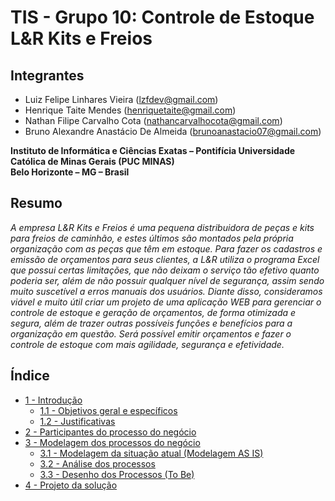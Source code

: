 # TIS - Grupo 10: Controle de Estoque L&R Kits e Freios

## Integrantes
- Luiz Felipe Linhares Vieira (lzfdev@gmail.com)
- Henrique Taite Mendes (henriquetaite@gmail.com)
- Nathan Filipe Carvalho Cota (nathancarvalhocota@gmail.com)
- Bruno Alexandre Anastácio De Almeida (brunoanastacio07@gmail.com)

**Instituto de Informática e Ciências Exatas – Pontifícia Universidade Católica de Minas Gerais (PUC MINAS)  
Belo Horizonte – MG – Brasil**

## Resumo 
*A empresa L&R Kits e Freios é uma pequena distribuidora de peças e kits para freios de caminhão, e estes últimos são montados pela própria organização com as peças que têm em estoque. Para fazer os cadastros e emissão de orçamentos para seus clientes, a L&R utiliza o programa Excel que possui certas limitações, que não deixam o serviço tão efetivo quanto poderia ser, além de não possuir qualquer nível de segurança, assim sendo muito suscetível a erros manuais dos usuários.
Diante disso, consideramos viável e muito útil criar um projeto de uma aplicação WEB para gerenciar o controle de estoque e geração de orçamentos, de forma otimizada e segura, além de trazer outras possíveis funções e benefícios para a organização em questão. Será possível emitir orçamentos e fazer o controle de estoque com mais agilidade, segurança e efetividade.*  

## Índice
* [1 - Introdução](1-Introdução.md)
	- [1.1 - Objetivos geral e específicos](1-Introdução.md#1.1.-Objetivos-geral-e-específicos)
	- [1.2 - Justificativas](1-Introdução.md#1.2.-Justificativas)
* [2 - Participantes do processo do negócio](2-Participantes.md)
* [3 - Modelagem dos processos do negócio](3-Modelagem.md)
	- [3.1 - Modelagem da situação atual (Modelagem AS IS)](3-Modelagem.md#3.1.-Modelagem-da-situação-atual-(Modelagem-AS-IS))
	- [3.2 - Análise dos processos](3-Modelagem.md#3.2.-Análise-dos-processos)
	- [3.3 - Desenho dos Processos (To Be)](3-Modelagem.md#3.3.-Desenho-dos-Processos-(To-Be))
* [4 - Projeto da solução](4-Projeto.md)